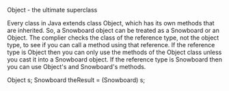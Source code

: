Object - the ultimate superclass

Every class in Java extends class Object, which has its own methods that are inherited. So, a Snowboard object can be treated as a Snowboard or an Object. The complier checks the class of the reference type, not the object type, to see if you can call a method using that reference. If the reference type is Object then you can only use the methods of the Object class unless you cast it into a Snowboard object. If the reference type is Snowboard then you can use Object's and Snowboard's methods.

Object s;
Snowboard theResult = (Snowboard) s;
